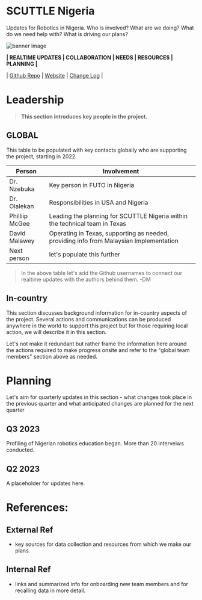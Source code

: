 # SCUTTLE Nigeria
Updates for Robotics in Nigeria.  Who is involved? What are we doing?  What do we need help with?  What is driving our plans?

![banner image](image/banner.jpg ':class=banner-image')

**| REALTIME UPDATES | COLLABORATION | NEEDS | RESOURCES | PLANNING |**


| [Github Repo](https://github.com/scuttlerobot/nigeria ':class=button') 
| [Website](https://qr.page/g/leQK0r6g6q ':class=button')
| [Change Log](https://github.com/scuttlerobot/nigeria/commits/main ':class=button') |


# Leadership

> **This section introduces key people in the project.**


## GLOBAL

This table to be populated with key contacts globally who are supporting the project, starting in 2022.

| Person | Involvement |
| ------ | ----------------- |
| Dr. Nzebuka    | Key person in FUTO in Nigeria |
| Dr. Olalekan   | Responsibilities in USA and Nigeria |
| Philliip McGee | Leading the planning for SCUTTLE Nigeria within the technical team in Texas |
| David Malawey  | Operating in Texas, supporting as needed, providing info from Malaysian Implementation |
| Next person    | let's populate this further |

> In the above table let's add the Github usernames to connect our realtime updates with the authors behind them. -DM

## In-country

This section discusses background information for in-country aspects of the project.  Several actions and communications can be produced anywhere in the world to support this project but for those requiring local action, we will describe it in this section.

Let's not make it redundant but rather frame the information here around the actions required to make progress onsite and refer to the "global team members" section above as needed.

# Planning

Let's aim for quarterly updates in this section - what changes took place in the previous quarter and what anticipated changes are planned for the next quarter


## Q3 2023

Profiling of Nigerian robotics education began.
More than 20 interveiws conducted.


## Q2 2023

A placeholder for updates here.
 
# References:

## External Ref

* key sources for data collection and resources from which we make our plans.

## Internal Ref

* links and summarized info for onboarding new team members and for recalling data in more detail.

